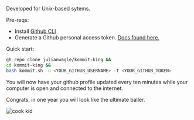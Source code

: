 Developed for Unix-based sytems.

Pre-reqs:

- Install [Github CLI](https://cli.github.com/)
- Generate a Github personal access token. [Docs found here.](https://docs.github.com/en/authentication/keeping-your-account-and-data-secure/creating-a-personal-access-token)

Quick start:

```bash
gh repo clone julianwagle/kommit-king &&
cd kommit-king &&
bash kommit.sh -u <YOUR_GITHUB_USERNAME> -t <YOUR_GITHUB_TOKEN>
```

You will now have your github profile updated every ten minutes while your computer is open and connected to the internet.

Congrats, in one year you will look like the ultimate baller.

![cook kid](https://media.giphy.com/media/xTiTngBQncyTMceuXK/giphy.gif)

